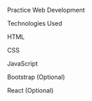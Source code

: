 Practice Web Development

Technologies Used

HTML

CSS

JavaScript

Bootstrap (Optional)

React (Optional)
